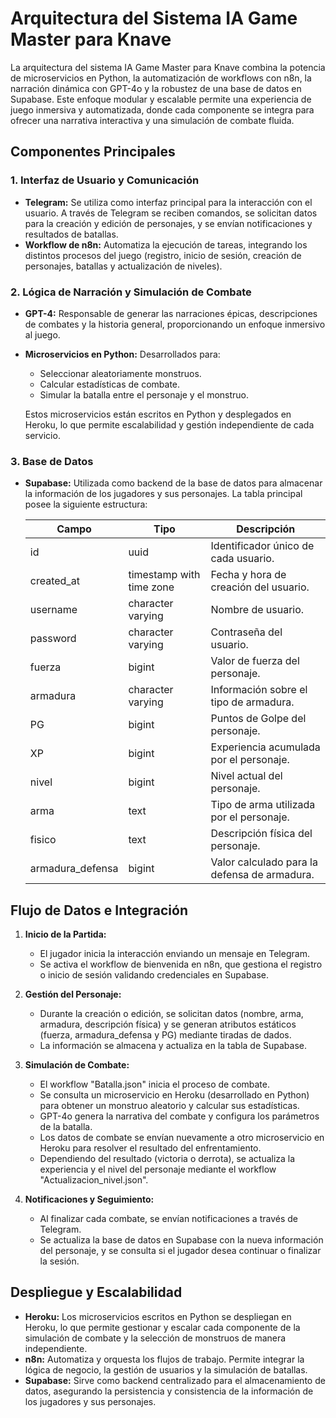 # Arquitectura del Sistema IA Game Master para Knave

La arquitectura del sistema IA Game Master para Knave combina la potencia de microservicios en Python, la automatización de workflows con n8n, la narración dinámica con GPT-4o y la robustez de una base de datos en Supabase. Este enfoque modular y escalable permite una experiencia de juego inmersiva y automatizada, donde cada componente se integra para ofrecer una narrativa interactiva y una simulación de combate fluida.

## Componentes Principales

### 1. Interfaz de Usuario y Comunicación
- **Telegram:** Se utiliza como interfaz principal para la interacción con el usuario. A través de Telegram se reciben comandos, se solicitan datos para la creación y edición de personajes, y se envían notificaciones y resultados de batallas.
- **Workflow de n8n:** Automatiza la ejecución de tareas, integrando los distintos procesos del juego (registro, inicio de sesión, creación de personajes, batallas y actualización de niveles).

### 2. Lógica de Narración y Simulación de Combate
- **GPT-4:** Responsable de generar las narraciones épicas, descripciones de combates y la historia general, proporcionando un enfoque inmersivo al juego.
- **Microservicios en Python:** Desarrollados para:
  - Seleccionar aleatoriamente monstruos.
  - Calcular estadísticas de combate.
  - Simular la batalla entre el personaje y el monstruo.
  
  Estos microservicios están escritos en Python y desplegados en Heroku, lo que permite escalabilidad y gestión independiente de cada servicio.

### 3. Base de Datos
- **Supabase:** Utilizada como backend de la base de datos para almacenar la información de los jugadores y sus personajes. La tabla principal posee la siguiente estructura:

  | Campo             | Tipo                                 | Descripción                                         |
  |-------------------|--------------------------------------|-----------------------------------------------------|
  | id                | uuid                                 | Identificador único de cada usuario.                |
  | created_at        | timestamp with time zone             | Fecha y hora de creación del usuario.               |
  | username          | character varying                    | Nombre de usuario.                                  |
  | password          | character varying                    | Contraseña del usuario.                             |
  | fuerza            | bigint                               | Valor de fuerza del personaje.                      |
  | armadura          | character varying                    | Información sobre el tipo de armadura.              |
  | PG                | bigint                               | Puntos de Golpe del personaje.                      |
  | XP                | bigint                               | Experiencia acumulada por el personaje.             |
  | nivel             | bigint                               | Nivel actual del personaje.                         |
  | arma              | text                                 | Tipo de arma utilizada por el personaje.            |
  | fisico            | text                                 | Descripción física del personaje.                   |
  | armadura_defensa  | bigint                               | Valor calculado para la defensa de armadura.        |

## Flujo de Datos e Integración

1. **Inicio de la Partida:**
   - El jugador inicia la interacción enviando un mensaje en Telegram.
   - Se activa el workflow de bienvenida en n8n, que gestiona el registro o inicio de sesión validando credenciales en Supabase.

2. **Gestión del Personaje:**
   - Durante la creación o edición, se solicitan datos (nombre, arma, armadura, descripción física) y se generan atributos estáticos (fuerza, armadura_defensa y PG) mediante tiradas de dados.
   - La información se almacena y actualiza en la tabla de Supabase.

3. **Simulación de Combate:**
   - El workflow "Batalla.json" inicia el proceso de combate.
   - Se consulta un microservicio en Heroku (desarrollado en Python) para obtener un monstruo aleatorio y calcular sus estadísticas.
   - GPT-4o genera la narrativa del combate y configura los parámetros de la batalla.
   - Los datos de combate se envían nuevamente a otro microservicio en Heroku para resolver el resultado del enfrentamiento.
   - Dependiendo del resultado (victoria o derrota), se actualiza la experiencia y el nivel del personaje mediante el workflow "Actualizacion_nivel.json".

4. **Notificaciones y Seguimiento:**
   - Al finalizar cada combate, se envían notificaciones a través de Telegram.
   - Se actualiza la base de datos en Supabase con la nueva información del personaje, y se consulta si el jugador desea continuar o finalizar la sesión.

## Despliegue y Escalabilidad

- **Heroku:** Los microservicios escritos en Python se despliegan en Heroku, lo que permite gestionar y escalar cada componente de la simulación de combate y la selección de monstruos de manera independiente.
- **n8n:** Automatiza y orquesta los flujos de trabajo. Permite integrar la lógica de negocio, la gestión de usuarios y la simulación de batallas.
- **Supabase:** Sirve como backend centralizado para el almacenamiento de datos, asegurando la persistencia y consistencia de la información de los jugadores y sus personajes.



